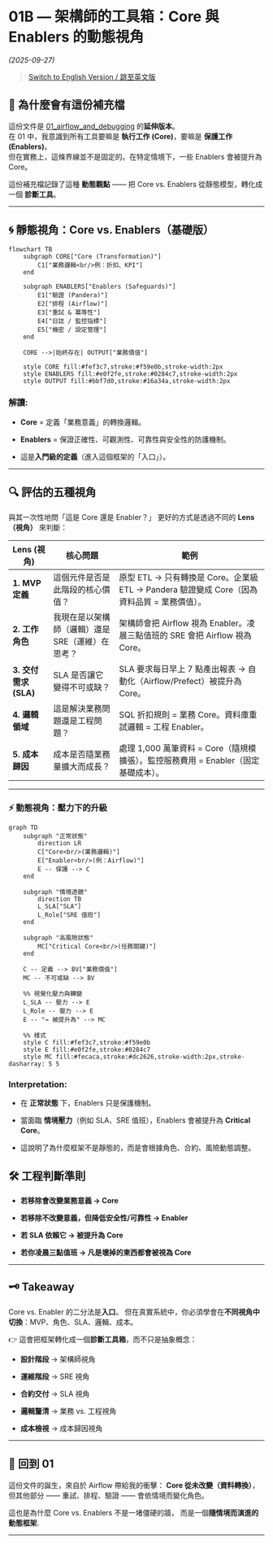 # 01B — 架構師的工具箱：Core 與 Enablers 的動態視角
*(2025-09-27)*
> [Switch to English Version / 跳至英文版](../en/01B_core_vs_enablers_dynamic.md)

## 📌 為什麼會有這份補充檔
這份文件是 [01_airflow_and_debugging](./01_airflow_and_debugging.md) 的**延伸版本**。  
在 01 中，我意識到所有工具要嘛是 **執行工作 (Core)**，要嘛是 **保護工作 (Enablers)**。  
但在實務上，這條界線並不是固定的。在特定情境下，一些 Enablers 會被提升為 Core。  

這份補充檔記錄了這種 **動態觀點** —— 把 Core vs. Enablers 從靜態模型，轉化成一個 **診斷工具**。

---

## 🌀 靜態視角：Core vs. Enablers（基礎版）

```mermaid
flowchart TB
    subgraph CORE["Core (Transformation)"]
        C1["業務邏輯<br/>例：折扣、KPI"]
    end

    subgraph ENABLERS["Enablers (Safeguards)"]
        E1["驗證 (Pandera)"]
        E2["排程 (Airflow)"]
        E3["重試 & 冪等性"]
        E4["日誌 / 監控指標"]
        E5["機密 / 設定管理"]
    end

    CORE -->|始終存在| OUTPUT["業務價值"]

    style CORE fill:#fef3c7,stroke:#f59e0b,stroke-width:2px
    style ENABLERS fill:#e0f2fe,stroke:#0284c7,stroke-width:2px
    style OUTPUT fill:#bbf7d0,stroke:#16a34a,stroke-width:2px
```

### 解讀:

- **Core** = 定義「業務意義」的轉換邏輯。

- **Enablers** = 保證正確性、可觀測性、可靠性與安全性的防護機制。

- 這是**入門級的定義**（進入這個框架的「入口」）。

---

## 🔍 評估的五種視角
與其一次性地問「這是 Core 還是 Enabler？」
更好的方式是透過不同的 **Lens（視角）** 來判斷：

| Lens (視角)         | 核心問題                       | 範例                                                              |
| ----------------- | -------------------------- | --------------------------------------------------------------- |
| **1. MVP 定義**     | 這個元件是否是此階段的核心價值？           | 原型 ETL → 只有轉換是 Core。企業級 ETL → Pandera 驗證變成 Core（因為資料品質 = 業務價值）。 |
| **2. 工作角色**       | 我現在是以架構師（邏輯）還是 SRE（運維）在思考？ | 架構師會把 Airflow 視為 Enabler。凌晨三點值班的 SRE 會把 Airflow 視為 Core。        |
| **3. 交付需求 (SLA)** | SLA 是否讓它變得不可或缺？            | SLA 要求每日早上 7 點產出報表 → 自動化（Airflow/Prefect）被提升為 Core。             |
| **4. 邏輯領域**       | 這是解決業務問題還是工程問題？            | SQL 折扣規則 = 業務 Core。資料庫重試邏輯 = 工程 Enabler。                        |
| **5. 成本歸因**       | 成本是否隨業務量擴大而成長？             | 處理 1,000 萬筆資料 = Core（隨規模擴張）。監控服務費用 = Enabler（固定基礎成本）。           |


---

### ⚡ 動態視角：壓力下的升級

```mermaid
graph TD
    subgraph "正常狀態"
        direction LR
        C["Core<br/>(業務邏輯)"]
        E["Enabler<br/>(例：Airflow)"]
        E -- 保護 --> C
    end

    subgraph "情境透鏡"
        direction TB
        L_SLA["SLA"]
        L_Role["SRE 值班"]
    end

    subgraph "高風險狀態"
        MC["Critical Core<br/>(任務關鍵)"]
    end

    C -- 定義 --> BV["業務價值"]
    MC -- 不可或缺 --> BV

    %% 視覺化壓力與轉變
    L_SLA -- 壓力 --> E
    L_Role -- 壓力 --> E
    E -- "→ 被提升為" --> MC

    %% 樣式
    style C fill:#fef3c7,stroke:#f59e0b
    style E fill:#e0f2fe,stroke:#0284c7
    style MC fill:#fecaca,stroke:#dc2626,stroke-width:2px,stroke-dasharray: 5 5
```

### Interpretation:

- 在 **正常狀態** 下，Enablers 只是保護機制。

- 當面臨 **情境壓力**（例如 SLA、SRE 值班），Enablers 會被提升為 **Critical Core**。

- 這說明了為什麼框架不是靜態的，而是會根據角色、合約、風險動態調整。

## 🛠 工程判斷準則
- **若移除會改變業務意義 → Core**

- **若移除不改變意義，但降低安全性/可靠性 → Enabler**

- **若 SLA 依賴它 → 被提升為 Core**

- **若你凌晨三點值班 → 凡是壞掉的東西都會被視為 Core**

---

## 🗝 Takeaway
Core vs. Enabler 的二分法是**入口**。
但在真實系統中，你必須學會在**不同視角中切換**：MVP、角色、SLA、邏輯、成本。

👉 這會把框架轉化成一個**診斷工具箱**，而不只是抽象概念：
- **設計階段** → 架構師視角

- **運維階段** → SRE 視角

- **合約交付** → SLA 視角

- **邏輯釐清** → 業務 vs. 工程視角

- **成本檢視** → 成本歸因視角 

---

## 🔗 回到 01
這份文件的誕生，來自於 Airflow 帶給我的衝擊：
**Core 從未改變（資料轉換）**，
但其他部分 —— 重試、排程、驗證 —— 會依情境而變化角色。

這也是為什麼 Core vs. Enablers 不是一堵僵硬的牆，
而是一個**隨情境而演進的動態框架**.

---